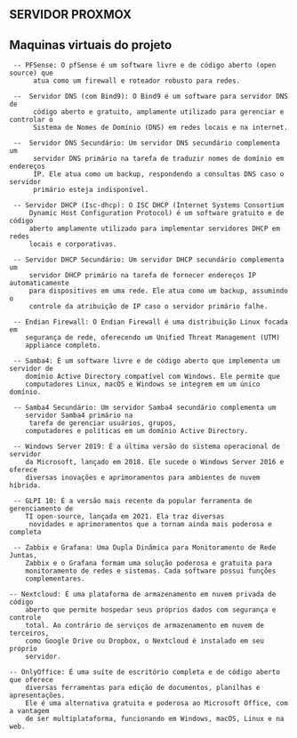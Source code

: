 ## SERVIDOR PROXMOX

## Maquinas virtuais do projeto

     -- PFSense: O pfSense é um software livre e de código aberto (open source) que
          atua como um firewall e roteador robusto para redes.
    
     --  Servidor DNS (com Bind9): O Bind9 é um software para servidor DNS de
          código aberto e gratuito, amplamente utilizado para gerenciar e controlar o
          Sistema de Nomes de Domínio (DNS) em redes locais e na internet.
          
     --  Servidor DNS Secundário: Um servidor DNS secundário complementa um
          servidor DNS primário na tarefa de traduzir nomes de domínio em endereços
          IP. Ele atua como um backup, respondendo a consultas DNS caso o servidor
          primário esteja indisponível.
          
     -- Servidor DHCP (Isc-dhcp): O ISC DHCP (Internet Systems Consortium
         Dynamic Host Configuration Protocol) é um software gratuito e de código
         aberto amplamente utilizado para implementar servidores DHCP em redes
         locais e corporativas.
         
     -- Servidor DHCP Secundário: Um servidor DHCP secundário complementa um
         servidor DHCP primário na tarefa de fornecer endereços IP automaticamente
         para dispositivos em uma rede. Ele atua como um backup, assumindo o
         controle da atribuição de IP caso o servidor primário falhe.
         
     -- Endian Firewall: O Endian Firewall é uma distribuição Linux focada em
        segurança de rede, oferecendo um Unified Threat Management (UTM)
        appliance completo.
        
     -- Samba4: É um software livre e de código aberto que implementa um servidor de
        domínio Active Directory compatível com Windows. Ele permite que
        computadores Linux, macOS e Windows se integrem em um único domínio.
        
     -- Samba4 Secundário: Um servidor Samba4 secundário complementa um
        servidor Samba4 primário na
         tarefa de gerenciar usuários, grupos,
        computadores e políticas em um domínio Active Directory.
        
     -- Windows Server 2019: É a última versão do sistema operacional de servidor
        da Microsoft, lançado em 2018. Ele sucede o Windows Server 2016 e oferece
        diversas inovações e aprimoramentos para ambientes de nuvem híbrida.
        
     -- GLPI 10: É a versão mais recente da popular ferramenta de gerenciamento de
        TI open-source, lançada em 2021. Ela traz diversas
         novidades e aprimoramentos que a tornam ainda mais poderosa e completa
         
     -- Zabbix e Grafana: Uma Dupla Dinâmica para Monitoramento de Rede Juntas,
        Zabbix e o Grafana formam uma solução poderosa e gratuita para
        monitoramento de redes e sistemas. Cada software possui funções
        complementares.
        
    -- Nextcloud: É uma plataforma de armazenamento em nuvem privada de código
        aberto que permite hospedar seus próprios dados com segurança e controle
        total. Ao contrário de serviços de armazenamento em nuvem de terceiros,
        como Google Drive ou Dropbox, o Nextcloud é instalado em seu próprio
        servidor.
        
    -- OnlyOffice: É uma suíte de escritório completa e de código aberto que oferece
        diversas ferramentas para edição de documentos, planilhas e apresentações.
        Ele é uma alternativa gratuita e poderosa ao Microsoft Office, com a vantagem
        de ser multiplataforma, funcionando em Windows, macOS, Linux e na web.
        
    

